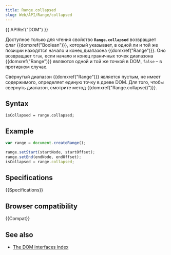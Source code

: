 ```yaml
---
title: Range.collapsed
slug: Web/API/Range/collapsed
---
```


{{ APIRef("DOM") }}

Доступное только для чтения свойство **`Range.collapsed`** возвращает флаг {{domxref("Boolean")}}, который указывает, в одной ли и той же позиции находятся начало и конец диапазона {{domxref("Range")}}. Оно возвращает `true`, если начало и конец граничных точек диапазона {{domxref("Range")}} являются одной и той же точкой в DOM, `false` – в противном случае.

Свёрнутый диапазон {{domxref("Range")}} является пустым, не имеет содержимого, определяет единую точку в древе DOM. Для того, чтобы свернуть диапазон, смотрите метод {{domxref("Range.collapse()")}}.

## Syntax

```
isCollapsed = range.collapsed;
```

## Example

```js
var range = document.createRange();

range.setStart(startNode, startOffset);
range.setEnd(endNode, endOffset);
isCollapsed = range.collapsed;
```

## Specifications

{{Specifications}}

## Browser compatibility

{{Compat}}

## See also

- [The DOM interfaces index](/ru/docs/DOM/DOM_Reference)
